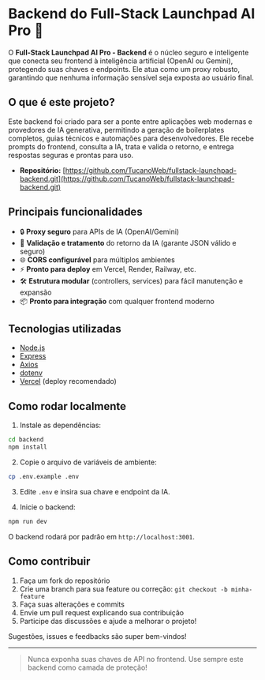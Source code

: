 # Backend do Full-Stack Launchpad AI Pro 🚀

O **Full-Stack Launchpad AI Pro - Backend** é o núcleo seguro e inteligente que conecta seu frontend à inteligência artificial (OpenAI ou Gemini), protegendo suas chaves e endpoints. Ele atua como um proxy robusto, garantindo que nenhuma informação sensível seja exposta ao usuário final.

## O que é este projeto?

Este backend foi criado para ser a ponte entre aplicações web modernas e provedores de IA generativa, permitindo a geração de boilerplates completos, guias técnicos e automações para desenvolvedores. Ele recebe prompts do frontend, consulta a IA, trata e valida o retorno, e entrega respostas seguras e prontas para uso.

- **Repositório:** [https://github.com/TucanoWeb/fullstack-launchpad-backend.git](https://github.com/TucanoWeb/fullstack-launchpad-backend.git)

## Principais funcionalidades

- 🔒 **Proxy seguro** para APIs de IA (OpenAI/Gemini)
- 🧠 **Validação e tratamento** do retorno da IA (garante JSON válido e seguro)
- 🌐 **CORS configurável** para múltiplos ambientes
- ⚡ **Pronto para deploy** em Vercel, Render, Railway, etc.
- 🛠️ **Estrutura modular** (controllers, services) para fácil manutenção e expansão
- 📦 **Pronto para integração** com qualquer frontend moderno

## Tecnologias utilizadas

- [Node.js](https://nodejs.org/)
- [Express](https://expressjs.com/)
- [Axios](https://axios-http.com/)
- [dotenv](https://www.npmjs.com/package/dotenv)
- [Vercel](https://vercel.com/) (deploy recomendado)

## Como rodar localmente

1. Instale as dependências:

```bash
cd backend
npm install
```

2. Copie o arquivo de variáveis de ambiente:

```bash
cp .env.example .env
```

3. Edite `.env` e insira sua chave e endpoint da IA.

4. Inicie o backend:

```bash
npm run dev
```

O backend rodará por padrão em `http://localhost:3001`.

## Como contribuir

1. Faça um fork do repositório
2. Crie uma branch para sua feature ou correção: `git checkout -b minha-feature`
3. Faça suas alterações e commits
4. Envie um pull request explicando sua contribuição
5. Participe das discussões e ajude a melhorar o projeto!

Sugestões, issues e feedbacks são super bem-vindos!

---

> Nunca exponha suas chaves de API no frontend. Use sempre este backend como camada de proteção!

